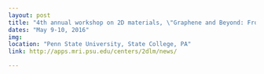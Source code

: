 ```yaml
---
layout: post
title: "4th annual workshop on 2D materials, \"Graphene and Beyond: From Atoms to Applications\""
dates: "May 9-10, 2016"
img: 
location: "Penn State University, State College, PA"
link: http://apps.mri.psu.edu/centers/2dlm/news/

---
```

